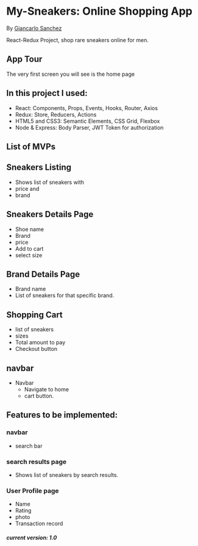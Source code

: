 # My-Sneakers: Online Shopping App
By [Giancarlo Sanchez](https://github.com/giancarlo-sanchez)

React-Redux Project, shop rare sneakers online for men.

## App Tour
The very first screen you will see is the home page



## In this project I used:
* React: Components, Props, Events, Hooks, Router, Axios
* Redux: Store, Reducers, Actions
* HTML5 and CSS3: Semantic Elements, CSS Grid, Flexbox
* Node & Express: Body Parser, JWT Token for authorization


## List of MVPs

## Sneakers Listing 
  * Shows list of sneakers with
  * price and
  * brand
 
  
## Sneakers Details Page
  * Shoe name
  * Brand
  * price
  * Add to cart
  * select size
 
## Brand Details Page
  * Brand name
  * List of sneakers for that specific brand.

  
## Shopping Cart
  * list of sneakers 
  * sizes 
  * Total amount to pay 
  * Checkout button


## navbar
* Navbar 
  * Navigate to home 
  * cart button.


## Features to be implemented: 
### navbar 
  * search bar
### search results page
* Shows list of sneakers by search results.
### User Profile page
* Name
* Rating 
* photo
* Transaction record
  

##### current version: 1.0 
